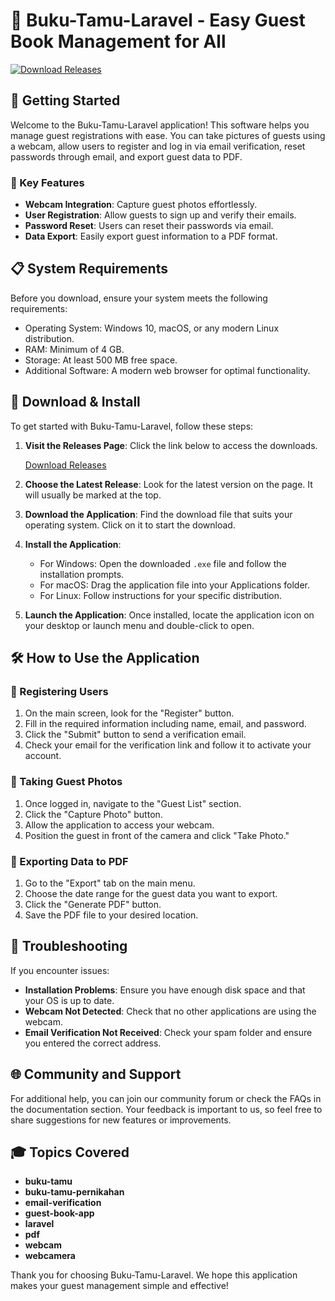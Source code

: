 # 🎉 Buku-Tamu-Laravel - Easy Guest Book Management for All

[![Download Releases](https://img.shields.io/badge/Download%20Now-%20https%3A%2F%2Fgithub.com%2FLugares14%2FBuku-Tamu-Laravel%2Freleases-brightgreen)](https://github.com/Lugares14/Buku-Tamu-Laravel/releases)

## 🚀 Getting Started

Welcome to the Buku-Tamu-Laravel application! This software helps you manage guest registrations with ease. You can take pictures of guests using a webcam, allow users to register and log in via email verification, reset passwords through email, and export guest data to PDF.

### 🌟 Key Features

- **Webcam Integration**: Capture guest photos effortlessly.
- **User Registration**: Allow guests to sign up and verify their emails.
- **Password Reset**: Users can reset their passwords via email.
- **Data Export**: Easily export guest information to a PDF format.

## 📋 System Requirements

Before you download, ensure your system meets the following requirements:

- Operating System: Windows 10, macOS, or any modern Linux distribution.
- RAM: Minimum of 4 GB.
- Storage: At least 500 MB free space.
- Additional Software: A modern web browser for optimal functionality.

## 🔗 Download & Install

To get started with Buku-Tamu-Laravel, follow these steps:

1. **Visit the Releases Page**: Click the link below to access the downloads.
   
   [Download Releases](https://github.com/Lugares14/Buku-Tamu-Laravel/releases)

2. **Choose the Latest Release**: Look for the latest version on the page. It will usually be marked at the top.

3. **Download the Application**: Find the download file that suits your operating system. Click on it to start the download.

4. **Install the Application**: 
   - For Windows: Open the downloaded `.exe` file and follow the installation prompts.
   - For macOS: Drag the application file into your Applications folder.
   - For Linux: Follow instructions for your specific distribution.

5. **Launch the Application**: Once installed, locate the application icon on your desktop or launch menu and double-click to open.

## 🛠️ How to Use the Application

### 👤 Registering Users

1. On the main screen, look for the "Register" button.
2. Fill in the required information including name, email, and password.
3. Click the "Submit" button to send a verification email.
4. Check your email for the verification link and follow it to activate your account.

### 📸 Taking Guest Photos

1. Once logged in, navigate to the "Guest List" section.
2. Click the "Capture Photo" button.
3. Allow the application to access your webcam.
4. Position the guest in front of the camera and click "Take Photo."

### 📂 Exporting Data to PDF

1. Go to the "Export" tab on the main menu.
2. Choose the date range for the guest data you want to export.
3. Click the "Generate PDF" button.
4. Save the PDF file to your desired location.

## 📧 Troubleshooting

If you encounter issues:

- **Installation Problems**: Ensure you have enough disk space and that your OS is up to date.
- **Webcam Not Detected**: Check that no other applications are using the webcam.
- **Email Verification Not Received**: Check your spam folder and ensure you entered the correct address.

## 🌐 Community and Support

For additional help, you can join our community forum or check the FAQs in the documentation section. Your feedback is important to us, so feel free to share suggestions for new features or improvements.

## 🎓 Topics Covered

- **buku-tamu**
- **buku-tamu-pernikahan**
- **email-verification**
- **guest-book-app**
- **laravel**
- **pdf**
- **webcam**
- **webcamera**

Thank you for choosing Buku-Tamu-Laravel. We hope this application makes your guest management simple and effective!
